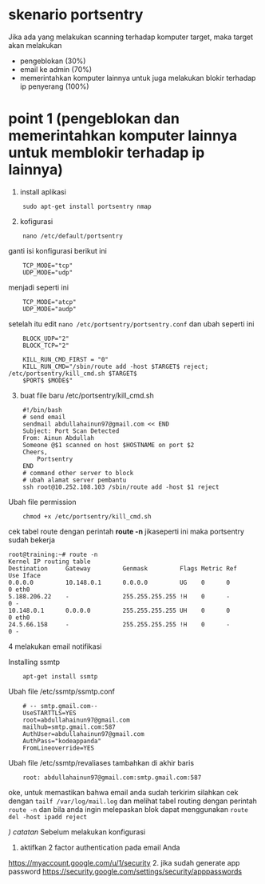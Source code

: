 # skenario portsentry

Jika ada yang melakukan scanning terhadap komputer target, maka target akan melakukan
  - pengeblokan (30%)
  - email ke admin (70%)
  - memerintahkan komputer lainnya untuk juga melakukan blokir terhadap ip penyerang (100%)

# point 1 (pengeblokan dan memerintahkan komputer lainnya untuk memblokir terhadap ip lainnya)
1. install aplikasi

```
    sudo apt-get install portsentry nmap
```

2. kofigurasi

```
    nano /etc/default/portsentry
```

ganti isi konfigurasi berikut ini
```
    TCP_MODE="tcp"
    UDP_MODE="udp"
```
menjadi seperti ini
```
    TCP_MODE="atcp" 
    UDP_MODE="audp"
```
setelah itu edit `nano /etc/portsentry/portsentry.conf` dan ubah seperti ini

```
    BLOCK_UDP="2"
    BLOCK_TCP="2"

    KILL_RUN_CMD_FIRST = "0"
    KILL_RUN_CMD="/sbin/route add -host $TARGET$ reject; /etc/portsentry/kill_cmd.sh $TARGET$
    $PORT$ $MODE$"
```
3. buat file baru /etc/portsentry/kill_cmd.sh
```
    #!/bin/bash
    # send email
    sendmail abdullahainun97@gmail.com << END
    Subject: Port Scan Detected
    From: Ainun Abdullah
    Someone @$1 scanned on host $HOSTNAME on port $2
    Cheers,
        Portsentry
    END
    # command other server to block
    # ubah alamat server pembantu
    ssh root@10.252.108.103 /sbin/route add -host $1 reject
```

Ubah file permission
```
    chmod +x /etc/portsentry/kill_cmd.sh
```

cek tabel route dengan perintah __route -n__ jikaseperti ini maka portsentry sudah bekerja
```
root@training:~# route -n
Kernel IP routing table
Destination     Gateway         Genmask         Flags Metric Ref    Use Iface
0.0.0.0         10.148.0.1      0.0.0.0         UG    0      0        0 eth0
5.188.206.22    -               255.255.255.255 !H    0      -        0 -
10.148.0.1      0.0.0.0         255.255.255.255 UH    0      0        0 eth0
24.5.66.158     -               255.255.255.255 !H    0      -        0 -

```


4 melakukan email notifikasi

Installing ssmtp
```
    apt-get install ssmtp
```
Ubah file /etc/ssmtp/ssmtp.conf
```
    # -- smtp.gmail.com--
    UseSTARTTLS=YES
    root=abdullahainun97@gmail.com
    mailhub=smtp.gmail.com:587
    AuthUser=abdullahainun97@gmail.com
    AuthPass="kodeappanda"
    FromLineoverride=YES
```

Ubah file /etc/ssmtp/revaliases tambahkan di akhir baris
```
    root: abdullahainun97@gmail.com:smtp.gmail.com:587
```


oke, untuk memastikan bahwa email anda sudah terkirim silahkan cek dengan 
`tailf /var/log/mail.log` 
dan melihat tabel routing dengan perintah `route -n` dan bila anda ingin melepaskan blok dapat menggunakan `route del -host ipadd reject`


*) catatan*
Sebelum melakukan konfigurasi
1. aktifkan 2 factor authentication pada email Anda

<a href="https://myaccount.google.com/u/1/security" target="_blank">https://myaccount.google.com/u/1/security</a>
2. jika sudah generate app password
<a href="https://security.google.com/settings/security/apppasswords" target="_blank">https://security.google.com/settings/security/apppasswords</a>
